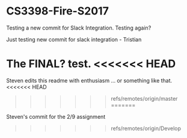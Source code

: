 # CS3398-Fire-S2017

Testing a new commit for Slack Integration.
Testing again?

Just testing new commit for slack integration - Tristian

The FINAL? test.
<<<<<<< HEAD
=======

Steven edits this readme with enthusiasm ... or something like that.
<<<<<<< HEAD
>>>>>>> refs/remotes/origin/master
=======

Steven's commit for the 2/9 assignment
>>>>>>> refs/remotes/origin/Develop
